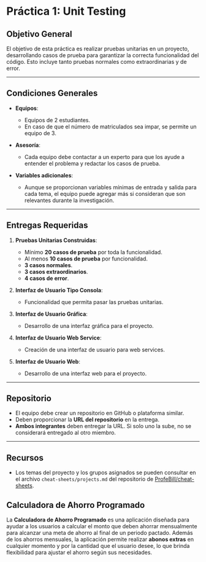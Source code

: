 # Práctica 1: Unit Testing

## Objetivo General

El objetivo de esta práctica es realizar pruebas unitarias en un proyecto, desarrollando casos de prueba para garantizar la correcta funcionalidad del código. Esto incluye tanto pruebas normales como extraordinarias y de error.

---

## Condiciones Generales

- **Equipos**: 
  - Equipos de 2 estudiantes.
  - En caso de que el número de matriculados sea impar, se permite un equipo de 3.
  
- **Asesoría**:
  - Cada equipo debe contactar a un experto para que los ayude a entender el problema y redactar los casos de prueba.

- **Variables adicionales**:
  - Aunque se proporcionan variables mínimas de entrada y salida para cada tema, el equipo puede agregar más si consideran que son relevantes durante la investigación.

---

## Entregas Requeridas

1. **Pruebas Unitarias Construidas**:
   - Mínimo **20 casos de prueba** por toda la funcionalidad.
   - Al menos **10 casos de prueba** por funcionalidad.
   - **3 casos normales**.
   - **3 casos extraordinarios**.
   - **4 casos de error**.

2. **Interfaz de Usuario Tipo Consola**:
   - Funcionalidad que permita pasar las pruebas unitarias.

3. **Interfaz de Usuario Gráfica**:
   - Desarrollo de una interfaz gráfica para el proyecto.

4. **Interfaz de Usuario Web Service**:
   - Creación de una interfaz de usuario para web services.

5. **Interfaz de Usuario Web**:
   - Desarrollo de una interfaz web para el proyecto.

---

## Repositorio

- El equipo debe crear un repositorio en GitHub o plataforma similar.
- Deben proporcionar la **URL del repositorio** en la entrega.
- **Ambos integrantes** deben entregar la URL. Si solo uno la sube, no se considerará entregado al otro miembro.

---

## Recursos

- Los temas del proyecto y los grupos asignados se pueden consultar en el archivo `cheat-sheets/projects.md` del repositorio de [ProfeBill/cheat-sheets](https://github.com/ProfeBill/cheat-sheets).

## Calculadora de Ahorro Programado

La **Calculadora de Ahorro Programado** es una aplicación diseñada para ayudar a los usuarios a calcular el monto que deben ahorrar mensualmente para alcanzar una meta de ahorro al final de un periodo pactado. Además de los ahorros mensuales, la aplicación permite realizar **abonos extras** en cualquier momento y por la cantidad que el usuario desee, lo que brinda flexibilidad para ajustar el ahorro según sus necesidades.

